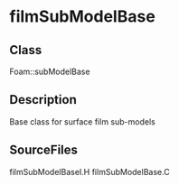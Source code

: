 # filmSubModelBase 
## Class
Foam::subModelBase

## Description
Base class for surface film sub-models

## SourceFiles
filmSubModelBaseI.H
filmSubModelBase.C

